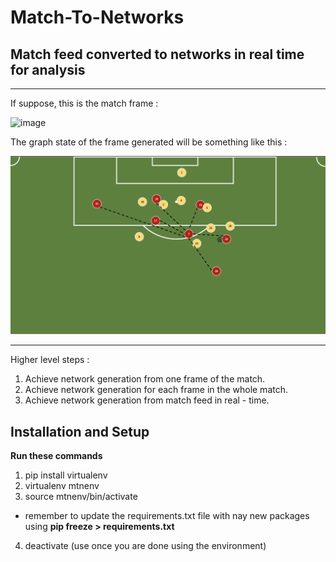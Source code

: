 # Match-To-Networks

## Match feed converted to networks in real time for analysis

***

If suppose, this is the match frame : 

<img width="1792" alt="image" src="imgs/match_rep.png">

The graph state of the frame generated will be something like this : 

<img width="1349" alt="image" src="imgs/graph_rep.png">

***

Higher level steps : 

1. Achieve network generation from one frame of the match.
2. Achieve network generation for each frame in the whole match.
3. Achieve network generation from match feed in real - time.

## Installation and Setup

**Run these commands**

1. pip install virtualenv
2. virtualenv mtnenv
3. source mtnenv/bin/activate

* remember to update the requirements.txt file with nay new packages using **pip freeze > requirements.txt**

4. deactivate (use once you are done using the environment)
